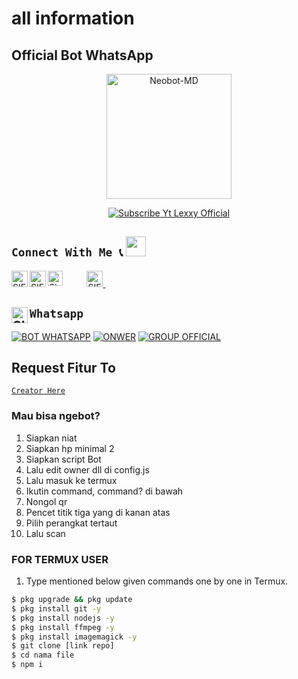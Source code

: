 # all information
## Official Bot WhatsApp

<p align="center">
<img src="https://encrypted-tbn0.gstatic.com/images?q=tbn:ANd9GcRQMbpnB0PY8P1Ot5I_2-01Xdnhq4xJuctJxQ&usqp=CAU" alt="Neobot-MD" width="200"/>

<p align="center">
    <a href="https://Bisnisokteto.github.io">
        <img
            src="https://readme-typing-svg.herokuapp.com?size=15&width=280&lines=Fannx+By+Dika+Official+🙏"
            alt="Subscribe Yt Lexxy Official"
        />
    </a>
</p>

## ```Connect With Me 📞``` <img src="https://github.com/siegrin/siegrin/blob/main/Assets/Handshake.gif" height="32px">
  <a href="https://wa.me/6288223674569">
    <img align="left" alt="SIEGRIN | Whastapp" width="26px" src="https://github.com/siegrin/siegrin/blob/main/Assets/Whatsapp.svg" />
  </a> &nbsp;&nbsp;
  <a href="https://www.tiktok.com/@Dikaa?">
    <img align="left" alt="SIEGRIN | Titkok" width="26px" src="https://github.com/siegrin/siegrin/blob/main/Assets/Tiktok.svg" />
  </a> &nbsp;&nbsp;
  <a href="https://www.instagram.com/Cigegerotak/">
    <img align="left" alt="SIEGRIN | Instagram" width="24px" src="https://github.com/siegrin/siegrin/blob/main/Assets/Instagram.svg" />
  </a> &nbsp;&nbsp;
  <a href="mailto: nainnadika6@gmail.com">
    <img align="
" alt="SIEGRIN | Gmail" width="26px" src="https://github.com/siegrin/siegrin/blob/main/Assets/Gmail.svg" />
  </a> &nbsp;&nbsp;

## ```Whatsapp``` <a href="https://wa.me/6285334930628"> <img align="left" alt="SIEGRIN | Whastapp" width="26px" src="https://github.com/siegrin/siegrin/blob/main/Assets/Whatsapp.svg" />
[![BOT WHATSAPP](https://img.shields.io/badge/WhatsApp%20BOT-25D366?style=for-the-badge&logo=whatsapp&logoColor=white)](https://wa.me/6283142211902) 
[![ONWER](https://img.shields.io/badge/Owner%20BOT-25D366?style=for-the-badge&logo=whatsapp&logoColor=white)](https://wa.me/6288223674569) 
[![GROUP OFFICIAL](https://img.shields.io/badge/WhatsApp%20Group-25D366?style=for-the-badge&logo=whatsapp&logoColor=white)](https://chat.whatsapp.com/KLfJ0fI1UnCLhRtv2aYoxv)

## Request Fitur To
[`Creator Here`](https://wa.me/6288223674569?text=Banh+req+fitur) 

### Mau bisa ngebot?
1. Siapkan niat
2. Siapkan hp minimal 2
3. Siapkan script Bot
4. Lalu edit owner dll di config.js
5. Lalu masuk ke termux
6. Ikutin command, command? di bawah
7. Nongol qr
8. Pencet titik tiga yang di kanan atas 
9. Pilih perangkat tertaut
10. Lalu scan

### FOR TERMUX USER
1. Type mentioned below given commands one by one in Termux.
```sh
$ pkg upgrade && pkg update
$ pkg install git -y
$ pkg install nodejs -y
$ pkg install ffmpeg -y
$ pkg install imagemagick -y
$ git clone [link repo]
$ cd nama file
$ npm i 

